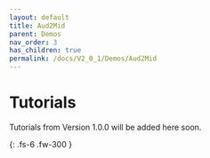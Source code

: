 ```yaml
---
layout: default
title: Aud2Mid
parent: Demos
nav_order: 3
has_children: true
permalink: /docs/V2_0_1/Demos/Aud2Mid
---
```


# Tutorials 

Tutorials from Version 1.0.0 will be added here soon.


{: .fs-6 .fw-300 }

